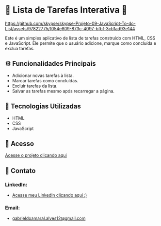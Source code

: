 # 📝 Lista de Tarefas Interativa 📝
https://github.com/skypse/skypse-Projeto-09-JavaScript-To-do-List/assets/97822775/f054e809-873c-4097-bfbf-3cb1ad93e144

Este é um simples aplicativo de lista de tarefas construído com HTML, CSS e JavaScript. Ele permite que o usuário adicione, marque como concluída e exclua tarefas.

## ⚙️ Funcionalidades Principais

- Adicionar novas tarefas à lista.
- Marcar tarefas como concluídas.
- Excluir tarefas da lista.
- Salvar as tarefas mesmo após recarregar a página.

## 🚀 Tecnologias Utilizadas

- HTML
- CSS
- JavaScript

## 🔗 Acesso

[Acesse o projeto clicando aqui](https://skypse.github.io/skypse-Projeto-09-JavaScript-To-do-List/)

## 📧 Contato

### LinkedIn:
- [Acesse meu LinkedIn clicando aqui :)](https://www.linkedin.com/in/gabriel-do-amaral-alves-3a1055236/)

### Email:
- gabrieldoamaral.alves12@gmail.com
